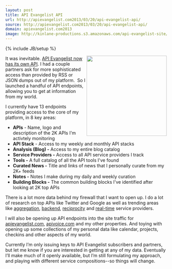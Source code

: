 ```yaml
---
layout: post
title: API Evangelist API
url: http://apievangelist.com2013/03/20/api-evangelist-api/
source: http://apievangelist.com2013/03/20/api-evangelist-api/
domain: apievangelist.com2013
image: http://kinlane-productions.s3.amazonaws.com/api-evangelist-site/blog/kin-lane-gartner-aadi.jpg
---
```

{% include JB/setup %}<p>
     <img src="https://s3.amazonaws.com/kinlane-productions/kin-lane/kin-lane-gartner-aadi.jpg"  width="250" align="right" />
</p>
<p>
     It was inevitable. <a href="https://apievangelist.3scale.net/">API Evangelist now has its own API</a>. I had a couple partners ask for more sophisticated access than provided by RSS or JSON dumps out of my platform.  So I launched a handful of API endpoints, allowing you to get at information from my world.
</p>
<p>
     I currently have 13 endpoints providing access to the core of my platform, in 8 key areas:
</p>
<ul>
     <li>
          <strong>APIs</strong> - Name, logo and description of the 2K APIs I'm activtely monitoring
     </li>
     <li>
          <strong>API Stack</strong> - Access to my weekly and monthly API stacks
     </li>
     <li>
          <strong>Analysis (Blog) -</strong> Access to my entire blog catalog
     </li>
     <li>
          <strong>Service Providers -</strong> Access to all API service providers I track
     </li>
     <li>
          <strong>Tools -</strong> A full catalog of all the API tools I've found
     </li>
     <li>
          <strong>Curated News -</strong> Title and links of news that I personally curate from my 2K+ feeds
     </li>
     <li>
          <strong>Notes -</strong> Notes I make during my daily and weekly curation
     </li>
     <li>
          <strong>Building Blocks -</strong> The common building blocks I've identified after looking at 2K top APIs
     </li>
</ul>
<p>
     There is a lot more data behind my firewall that I want to open up. I do a lot of research on top APIs like Twitter and Google as well as trending areas like <a href="/trends/aggregation.php">aggregation</a>, <a href="/trends/baas.php">backend</a>, <a href="/trends/reciprocity.php">reciprocity</a> and <a href="/trends/realtime.php">real-time</a> service providers.
</p>
<p>
     I will also be opening up API endpoints into the site traffic for <a href="http://apievangelist.com">apievangelist.com</a>, <a href="http://apivoice.com">apivoice.com</a> and my other properties. And toying with opening up some collections of my personal data like calendar, projects, checkins and other aspects of my world.
</p>
<p>
     Currently I’m only issuing keys to API Evangelist subscribers and partners, but let me know if you are interested in getting at any of my data. Eventually I’ll make much of it openly available, but I’m still formulating my approach, and playing with different service compositions--so things will change.
</p>
